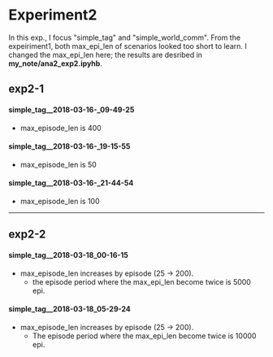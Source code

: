 # Experiment2
In this exp., I focus "simple_tag" and "simple_world_comm".
From the expeiriment1, both max_epi_len of scenarios looked too short to learn.
I changed the max_epi_len here; the results are desribed in 
**my_note/ana2_exp2.ipyhb**.

## exp2-1

#### simple_tag__2018-03-16-_09-49-25
- max_episode_len is 400

#### simple_tag__2018-03-16-_19-15-55
- max_episode_len is 50

#### simple_tag__2018-03-16-_21-44-54
- max_episode_len is 100

--------------------------------------

## exp2-2

#### simple_tag__2018-03-18_00-16-15
- max_episode_len increases by episode (25 -> 200).
    - the episode period where the max_epi_len become twice is 5000 epi.

#### simple_tag__2018-03-18_05-29-24
- max_episode_len increases by episode (25 -> 200).
    - The episode period where the max_epi_len become twice is 10000 epi.
